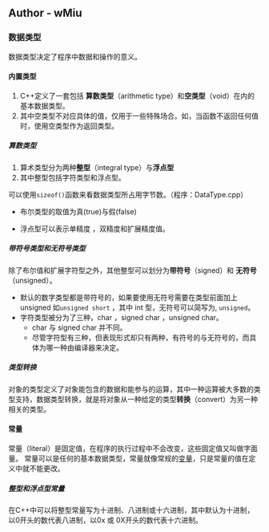 ## Author - wMiu

### 数据类型
数据类型决定了程序中数据和操作的意义。
#### 内置类型
1. C++定义了一套包括 **算数类型**（arithmetic type）和**空类型**（void）在内的基本数据类型。
2. 其中空类型不对应具体的值，仅用于一些特殊场合。如，当函数不返回任何值时，使用空类型作为返回类型。

##### 算数类型
1. 算术类型分为两种**整型**（integral type）与**浮点型**
2. 其中整型包括字符类型和浮点型。

可以使用`sizeof()`函数来看数据类型所占用字节数。（程序：DataType.cpp）

- 布尔类型的取值为真(true)与假(false)

- 浮点型可以表示单精度 ，双精度和扩展精度值。

##### 带符号类型和无符号类型
除了布尔值和扩展字符型之外，其他整型可以划分为**带符号**（signed）和 **无符号**（unsigned）。
- 默认的数字类型都是带符号的，如果要使用无符号需要在类型前面加上 unsigned 如`unsigned short` ，其中 int 型，无符号可以简写为, `unsigned`。
- 字符类型被分为了三种，char ，signed char ，unsigned char。
   - char 与 signed char 并不同。
   - 尽管字符型有三种，但表现形式却只有两种，有符号的与无符号的，而具体为哪一种由编译器来决定。

##### 类型转换
对象的类型定义了对象能包含的数据和能参与的运算，其中一种运算被大多数的类型支持，数据类型转换，就是将对象从一种给定的类型**转换**（convert）为另一种相关的类型。

#### 常量
常量（literal）是固定值，在程序的执行过程中不会改变，这些固定值又叫做字面量。
常量可以是任何的基本数据类型，常量就像常规的[变量](#变量)，只是常量的值在定义中就不能更改。
##### 整型和浮点型常量
在C++中可以将整型常量写为十进制、八进制或十六进制，其中默认为十进制，以0开头的数代表八进制，以0x 或 0X开头的数代表十六进制。